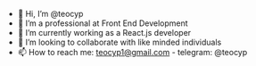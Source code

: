 - 👋 Hi, I’m @teocyp
- 👀 I’m a professional at Front End Development
- 🌱 I’m currently working as a React.js developer
- 💞️ I’m looking to collaborate with like minded individuals
- 📫 How to reach me: teocyp1@gmail.com - telegram: @teocyp

<!---
teocyp/teocyp is a ✨ special ✨ repository because its `README.md` (this file) appears on your GitHub profile.
You can click the Preview link to take a look at your changes.
--->

